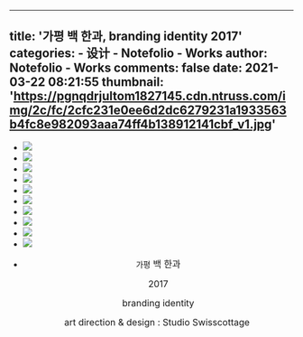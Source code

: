 
---
title: '가평 백 한과, branding identity 2017'
categories: 
    - 设计
    - Notefolio - Works
author: Notefolio - Works
comments: false
date: 2021-03-22 08:21:55
thumbnail: 'https://pgnqdrjultom1827145.cdn.ntruss.com/img/2c/fc/2cfc231e0ee6d2dc6279231a1933563b4fc8e982093aaa74ff4b138912141cbf_v1.jpg'
---

<div>   
<ul><li><img src="https://pgnqdrjultom1827145.cdn.ntruss.com/img/2c/fc/2cfc231e0ee6d2dc6279231a1933563b4fc8e982093aaa74ff4b138912141cbf_v1.jpg" referrerpolicy="no-referrer"></li><li><img src="https://pgnqdrjultom1827145.cdn.ntruss.com/img/d7/ca/d7cae5d8d68f82d201ad9eb10226244045b7d1d1f947b443f2a0813bcd181bca_v1.jpg" referrerpolicy="no-referrer"></li><li><img src="https://pgnqdrjultom1827145.cdn.ntruss.com/img/85/e4/85e46e69dcdefe671913d2e0b644abbbffa442ff823cbf09190cc2dc54aeed35_v1.jpg" referrerpolicy="no-referrer"></li><li><img src="https://pgnqdrjultom1827145.cdn.ntruss.com/img/73/89/73896c4630f48aa2aa97577d26d2a5e2c03c0395f207e877c25788c2d0b2e007_v1.jpg" referrerpolicy="no-referrer"></li><li><img src="https://pgnqdrjultom1827145.cdn.ntruss.com/img/c3/a2/c3a29b6ea438d6861276ec1de7b605250bd3c364658d7229199fa7f3c045527d_v1.jpg" referrerpolicy="no-referrer"></li><li><img src="https://pgnqdrjultom1827145.cdn.ntruss.com/img/12/71/1271fb931b165b498fd9fbed26a04412651fe4f6dc6e0e0ab7942c6ce9b95d1c_v1.jpg" referrerpolicy="no-referrer"></li><li><img src="https://pgnqdrjultom1827145.cdn.ntruss.com/img/2b/6e/2b6e0a27594703870351b83dd3b696732c948e4ec06514a659d957ddf32edf96_v1.jpg" referrerpolicy="no-referrer"></li><li><img src="https://pgnqdrjultom1827145.cdn.ntruss.com/img/ef/b7/efb73b1cd3ed4ec4adb2b8fee0cd1fe6d1bbba4d9ec878e6f16e0079128d8033_v1.jpg" referrerpolicy="no-referrer"></li><li><img src="https://pgnqdrjultom1827145.cdn.ntruss.com/img/06/5c/065c37522ed381dbc08cf9814335bd344ad7ebba3121ce65988230811ee7c4d4_v1.jpg" referrerpolicy="no-referrer"></li><li><img src="https://pgnqdrjultom1827145.cdn.ntruss.com/img/76/ff/76ff7601bb989d41477e2866ab430c8b630fae6f2dca04dd0e21c2ab642c5bfe_v1.jpg" referrerpolicy="no-referrer"></li><li>
    <p style="text-align: center;">가평<span style="font-size: 12pt;"> 백 한과</span></p><p style="text-align: center;"><span style="font-size: 12pt;">2017</span></p><p style="text-align: center;"><span style="font-size: 12pt;">branding identity</span></p><p style="text-align: center;"><span style="font-size: 12pt;">art direction & design : Studio Swisscottage </span></p></li></ul>  
</div>
            